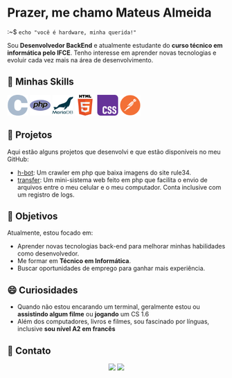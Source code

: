 # Prazer, me chamo Mateus Almeida

:~$ <code>echo "você é hardware, minha querida!"</code>

Sou **Desenvolvedor BackEnd** e atualmente estudante do **curso técnico em informática pelo IFCE**. Tenho interesse em aprender novas tecnologias e evoluir cada vez mais na área de desenvolvimento.

## 🚀 Minhas Skills

<code><img height="48" src="https://github.com/devicons/devicon/blob/master/icons/c/c-original.svg" alt="C"/></code>
<code><img height="48" src="https://raw.githubusercontent.com/github/explore/80688e429a7d4ef2fca1e82350fe8e3517d3494d/topics/php/php.png" alt="PHP"/></code>
<code><img height="48" src="https://github.com/devicons/devicon/blob/master/icons/mariadb/mariadb-original-wordmark.svg" alt="MariaDB"/></code>
<code><img height="48" src="https://raw.githubusercontent.com/github/explore/80688e429a7d4ef2fca1e82350fe8e3517d3494d/topics/html/html.png" alt="HTML5"/></code>
<code><img height="48" src="https://raw.githubusercontent.com/github/explore/80688e429a7d4ef2fca1e82350fe8e3517d3494d/topics/css/css.png" alt="CSS"/></code>
<code><img height="48" src="https://github.com/devicons/devicon/blob/ca28c779441053191ff11710fe24a9e6c23690d6/icons/postman/postman-plain.svg" alt="Postman"/></code>


## 💼 Projetos

Aqui estão alguns projetos que desenvolvi e que estão disponíveis no meu GitHub:

- [h-bot](https://github.com/oestrangeiro/h-bot): Um crawler em php que baixa imagens do site rule34.
- [transfer](https://github.com/oestrangeiro/transfer): Um mini-sistema web feito em php que facilita o envio de arquivos entre o meu celular e o meu computador. Conta inclusive com um registro de logs.

## 🎯 Objetivos

Atualmente, estou focado em:

- Aprender novas tecnologias back-end para melhorar minhas habilidades como desenvolvedor.
- Me formar em **Técnico em Informática**.
- Buscar oportunidades de emprego para ganhar mais experiência.

## 😄 Curiosidades

- Quando não estou encarando um terminal, geralmente estou ou **assistindo algum filme** ou **jogando** um CS 1.6
- Além dos computadores, livros e filmes, sou fascinado por línguas, inclusive **sou nível A2 em francês**

## 💬 Contato

<div align ="center"> 
  <a href="https://www.instagram.com/mateust2kk" target="_blank"><img src="https://img.shields.io/badge/-Instagram-%23333?style=for-the-badge&logo=instagram&logoColor=white" target="_blank"></a>
  <a href = "mailto:mateus12092004@gmail.com"><img src="https://img.shields.io/badge/-Gmail-%23333?style=for-the-badge&logo=gmail&logoColor=white" target="_blank"></a>
</div>
